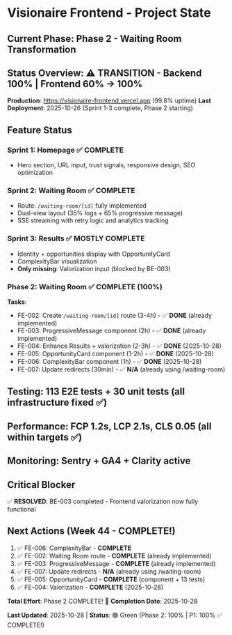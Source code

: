 # Visionaire Frontend - Project State

## Current Phase: Phase 2 - Waiting Room Transformation

## Status Overview: ⚠️ TRANSITION - Backend 100% | Frontend 60% → 100%

**Production**: https://visionaire-frontend.vercel.app (99.8% uptime)
**Last Deployment**: 2025-10-26 (Sprint 1-3 complete, Phase 2 starting)

## Feature Status

### Sprint 1: Homepage ✅ COMPLETE
- Hero section, URL input, trust signals, responsive design, SEO optimization

### Sprint 2: Waiting Room ✅ COMPLETE
- Route: `/waiting-room/[id]` fully implemented
- Dual-view layout (35% logs + 65% progressive message)
- SSE streaming with retry logic and analytics tracking

### Sprint 3: Results ✅ MOSTLY COMPLETE
- Identity + opportunities display with OpportunityCard
- ComplexityBar visualization
- **Only missing**: Valorization input (blocked by BE-003)

### Phase 2: Waiting Room ✅ COMPLETE (100%)
**Tasks**:
- FE-002: Create `/waiting-room/[id]` route (3-4h) - ✅ **DONE** (already implemented)
- FE-003: ProgressiveMessage component (2h) - ✅ **DONE** (already implemented)
- FE-004: Enhance Results + valorization (2-3h) - ✅ **DONE** (2025-10-28)
- FE-005: OpportunityCard component (1-2h) - ✅ **DONE** (2025-10-28)
- FE-006: ComplexityBar component (1h) - ✅ **DONE** (2025-10-28)
- FE-007: Update redirects (30min) - ✅ **N/A** (already using /waiting-room)

## Testing: 113 E2E tests + 30 unit tests (all infrastructure fixed ✅)
## Performance: FCP 1.2s, LCP 2.1s, CLS 0.05 (all within targets ✅)
## Monitoring: Sentry + GA4 + Clarity active

## Critical Blocker
✅ **RESOLVED**: BE-003 completed - Frontend valorization now fully functional

## Next Actions (Week 44 - COMPLETE!)
1. ✅ FE-006: ComplexityBar - **COMPLETE**
2. ✅ FE-002: Waiting Room route - **COMPLETE** (already implemented)
3. ✅ FE-003: ProgressiveMessage - **COMPLETE** (already implemented)
4. ✅ FE-007: Update redirects - **N/A** (already using /waiting-room)
5. ✅ FE-005: OpportunityCard - **COMPLETE** (component + 13 tests)
6. ✅ FE-004: Valorization - **COMPLETE** (2025-10-28)

**Total Effort**: Phase 2 COMPLETE! 🎉
**Completion Date**: 2025-10-28

**Last Updated**: 2025-10-28 | **Status**: 🟢 Green (Phase 2: 100% | P1: 100% ✅ COMPLETE!)
